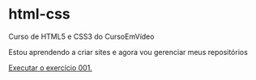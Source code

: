 # html-css
 Curso de HTML5 e CSS3 do CursoEmVídeo

 Estou aprendendo a criar sites e agora vou gerenciar meus repositórios

 <a href="https://gabrielbonavolunta.github.io/html-css/exercicios/ex002/index.html">Executar o exercício 001.</a>
